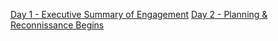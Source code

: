 [Day 1 - Executive Summary of Engagement](https://github.com/LuiyTheNinja/Simulated-Red-Team-Engagement-SparkForge-Manufacturing-LLC-Executive-summary/blob/main/README.md)
[Day 2 - Planning & Reconnissance Begins](https://github.com/LuiyTheNinja/Simulated-Red-Team-Engagement-SparkForge-Manufacturing-LLC--Planning-and-Reconnaissance)
